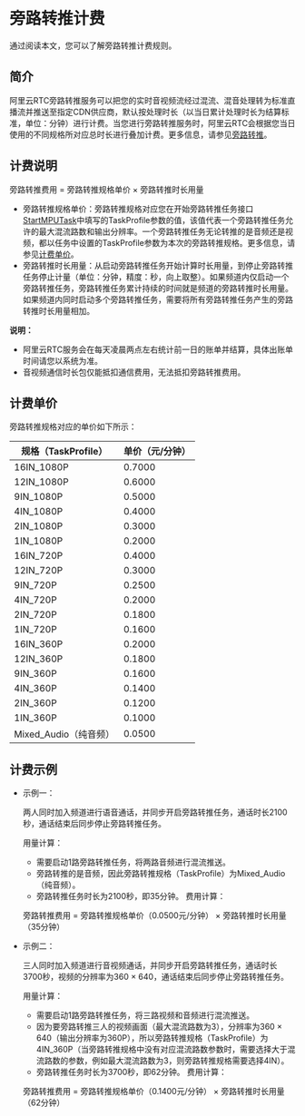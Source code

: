 # 旁路转推计费

通过阅读本文，您可以了解旁路转推计费规则。

## 简介

阿里云RTC旁路转推服务可以把您的实时音视频流经过混流、混音处理转为标准直播流并推送至指定CDN供应商，默认按处理时长（以当日累计处理时长为结算标准，单位：分钟）进行计费。当您进行旁路转推服务时，阿里云RTC会根据您当日使用的不同规格所对应总时长进行叠加计费。更多信息，请参见[旁路转推](/cn.zh-CN/常用功能/旁路转推/概述.md)。

## 计费说明

旁路转推费用 = 旁路转推规格单价 × 旁路转推时长用量

-   旁路转推规格单价：旁路转推规格对应您在开始旁路转推任务接口[StartMPUTask](/cn.zh-CN/服务端API/旁路转推/StartMPUTask.md)中填写的TaskProfile参数的值，该值代表一个旁路转推任务允许的最大混流路数和输出分辨率。一个旁路转推任务无论转推的是音频还是视频，都以任务中设置的TaskProfile参数为本次的旁路转推规格。更多信息，请参见[计费单价](#section_s4t_0le_bjq)。
-   旁路转推时长用量：从启动旁路转推任务开始计算时长用量，到停止旁路转推任务停止计量（单位：分钟，精度：秒，向上取整）。如果频道内仅启动一个旁路转推任务，旁路转推任务累计持续的时间就是频道的旁路转推时长用量。如果频道内同时启动多个旁路转推任务，需要将所有旁路转推任务产生的旁路转推时长用量相加。

**说明：**

-   阿里云RTC服务会在每天凌晨两点左右统计前一日的账单并结算，具体出账单时间请您以系统为准。
-   音视频通信时长包仅能抵扣通信费用，无法抵扣旁路转推费用。

## 计费单价

旁路转推规格对应的单价如下所示：

|规格（TaskProfile）|单价（元/分钟）|
|---------------|--------|
|16IN\_1080P|0.7000|
|12IN\_1080P|0.6000|
|9IN\_1080P|0.5000|
|4IN\_1080P|0.4000|
|2IN\_1080P|0.3000|
|1IN\_1080P|0.2000|
|16IN\_720P|0.4000|
|12IN\_720P|0.3000|
|9IN\_720P|0.2500|
|4IN\_720P|0.2000|
|2IN\_720P|0.1800|
|1IN\_720P|0.1600|
|16IN\_360P|0.2000|
|12IN\_360P|0.1800|
|9IN\_360P|0.1600|
|4IN\_360P|0.1400|
|2IN\_360P|0.1200|
|1IN\_360P|0.1000|
|Mixed\_Audio（纯音频）|0.0500|

## 计费示例

-   示例一：

    两人同时加入频道进行语音通话，并同步开启旁路转推任务，通话时长2100秒，通话结束后同步停止旁路转推任务。

    用量计算：

    -   需要启动1路旁路转推任务，将两路音频进行混流推送。
    -   旁路转推的是音频，因此旁路转推规格（TaskProfile）为Mixed\_Audio（纯音频）。
    -   旁路转推任务时长为2100秒，即35分钟。
    费用计算：

    旁路转推费用 = 旁路转推规格单价（0.0500元/分钟） × 旁路转推时长用量（35分钟）

-   示例二：

    三人同时加入频道进行音视频通话，并同步开启旁路转推任务，通话时长3700秒，视频的分辨率为360 × 640，通话结束后同步停止旁路转推任务。

    用量计算：

    -   需要启动1路旁路转推任务，将三路视频和音频进行混流推送。
    -   因为要旁路转推三人的视频画面（最大混流路数为3），分辨率为360 × 640（输出分辨率为360P），所以旁路转推规格（TaskProfile）为4IN\_360P（当旁路转推规格中没有对应混流路数参数时，需要选择大于混流路数的参数，例如最大混流路数为3，则旁路转推规格需要选择4IN）。
    -   旁路转推任务时长为3700秒，即62分钟。
    费用计算：

    旁路转推费用 = 旁路转推规格单价（0.1400元/分钟） × 旁路转推时长用量（62分钟）


